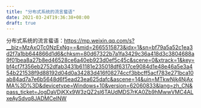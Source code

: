 ```yaml
---
title: "分布式系统的流言蜚语"
date: 2021-03-24T19:36:38+08:00
draft: true
---
```


分布式系统的流言蜚语：https://mp.weixin.qq.com/s?__biz=MzAxOTc0NzExNg==&mid=2665515873&idx=1&sn=bf79a5a52c1ea3d2f7a1bb644866d1d6&chksm=80d67322b7a1fa3429c36a418d3c3804688a9f01bea8a27b8ed46528ce6a40eb923d0ef5c45c&scene=0&xtrack=1&key=bf4cf7f356eb2752dfab3431b61181e235018df6317ce9084d1e48e46a5e3a454b221538f9d88192d04d0a34283d416f08274ccf3bbcff5acf783e271bca10ab84ad7a7e6b5648d6f5ead23ea625dafc&ascene=14&uin=MTkwNjk4NjAxMA%3D%3D&devicetype=Windows+10&version=62060833&lang=zh_CN&pass_ticket=JogDaVDjKXx9W3zQZ2sl6TAUdMDS7rKA0Zb9hMwwVMC4ALxeAySdvq8JADMCeINW